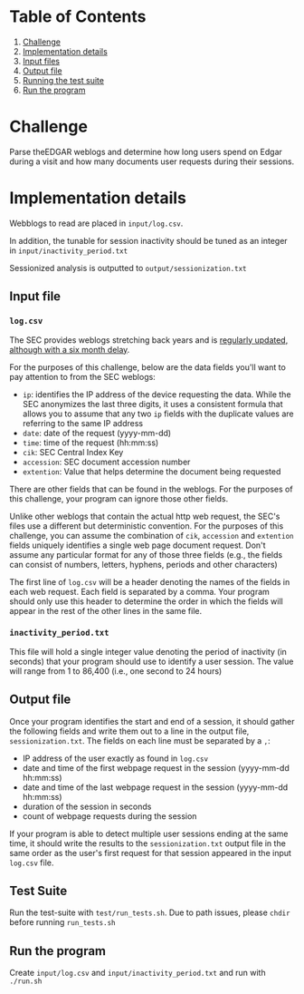 # Table of Contents
1. [Challenge](README.md#challenge)
2. [Implementation details](README.md#implementation-details)
3. [Input files](README.md#input-file)
4. [Output file](README.md#output-file)
5. [Running the test suite](README.md#test-suite)
6. [Run the program](README.md#run)

# Challenge

Parse theEDGAR weblogs and determine how long users spend on Edgar during a visit and how many documents user requests during their sessions.


# Implementation details

Webblogs to read are placed in `input/log.csv`. 

In addition, the tunable for session inactivity should be tuned as an integer in `input/inactivity_period.txt`

Sessionized analysis is outputted to `output/sessionization.txt`

## Input file

### `log.csv`

The SEC provides weblogs stretching back years and is [regularly updated, although with a six month delay](https://www.sec.gov/dera/data/edgar-log-file-data-set.html). 

For the purposes of this challenge, below are the data fields you'll want to pay attention to from the SEC weblogs:

* `ip`: identifies the IP address of the device requesting the data. While the SEC anonymizes the last three digits, it uses a consistent formula that allows you to assume that any two `ip` fields with the duplicate values are referring to the same IP address
* `date`: date of the request (yyyy-mm-dd) 
* `time`:  time of the request (hh:mm:ss)
* `cik`: SEC Central Index Key
* `accession`: SEC document accession number
* `extention`: Value that helps determine the document being requested

There are other fields that can be found in the weblogs. For the purposes of this challenge, your program can ignore those other fields.

Unlike other weblogs that contain the actual http web request, the SEC's files use a different but deterministic convention. For the purposes of this challenge, you can assume the combination of `cik`, `accession` and `extention` fields uniquely identifies a single web page document request. Don't assume any particular format for any of those three fields (e.g., the fields can consist of numbers, letters, hyphens, periods and other characters)

The first line of `log.csv` will be a header denoting the names of the fields in each web request. Each field is separated by a comma. Your program should only use this header to determine the order in which the fields will appear in the rest of the other lines in the same file.

### `inactivity_period.txt`
This file will hold a single integer value denoting the period of inactivity (in seconds) that your program should use to identify a user session. The value will range from 1 to 86,400 (i.e., one second to 24 hours)

## Output file

Once your program identifies the start and end of a session, it should gather the following fields and write them out to a line in the output file, `sessionization.txt`. The fields on each line must be separated by a `,`:

* IP address of the user exactly as found in `log.csv`
* date and time of the first webpage request in the session (yyyy-mm-dd hh:mm:ss)
* date and time of the last webpage request in the session (yyyy-mm-dd hh:mm:ss)
* duration of the session in seconds
* count of webpage requests during the session

If your program is able to detect multiple user sessions ending at the same time, it should write the results to the `sessionization.txt` output file in the same order as the user's first request for that session appeared in the input `log.csv` file.

## Test Suite

Run the test-suite with `test/run_tests.sh`. Due to path issues, please `chdir` before running `run_tests.sh`

## Run the program
Create `input/log.csv` and `input/inactivity_period.txt` and run with `./run.sh`
